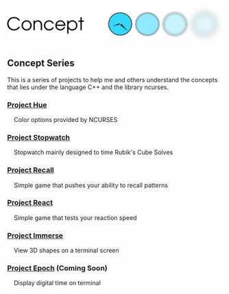 # ![CONCEPT](Logo.png)
## Concept Series
This is a series of projects to help me and others understand the concepts  <br />
that lies under the language C++ and the library ncurses.<br />

### [Project Hue](https://github.com/azimex/Hue)
&nbsp;&nbsp;&nbsp;&nbsp;Color options provided by NCURSES

### [Project Stopwatch](https://github.com/azimex/Stopwatch)
&nbsp;&nbsp;&nbsp;&nbsp;Stopwatch mainly designed to time Rubik's Cube Solves

### [Project Recall](https://github.com/azimex/Recall)
&nbsp;&nbsp;&nbsp;&nbsp;Simple game that pushes your ability to recall patterns

### [Project React](https://github.com/azimex/React)
&nbsp;&nbsp;&nbsp;&nbsp;Simple game that tests your reaction speed 

### [Project Immerse](https://github.com/azimex/Immerse)
&nbsp;&nbsp;&nbsp;&nbsp;View 3D shapes on a terminal screen

### [Project Epoch](https://github.com/azimex/Epoch) (Coming Soon)
&nbsp;&nbsp;&nbsp;&nbsp;Display digital time on terminal
